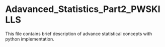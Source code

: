 # Adavanced_Statistics_Part2_PWSKILLS
This file contains brief description of advance statistical concepts with python implementation.
